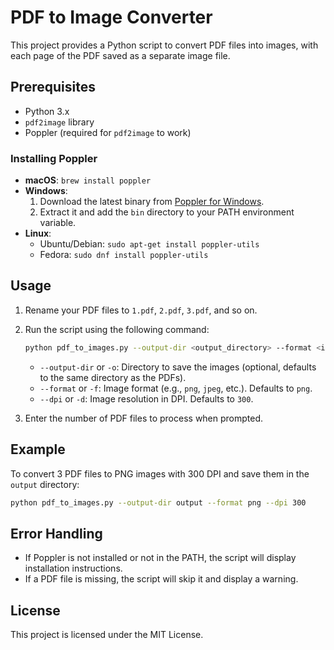 # PDF to Image Converter

This project provides a Python script to convert PDF files into images, with each page of the PDF saved as a separate image file.

## Prerequisites

- Python 3.x
- `pdf2image` library
- Poppler (required for `pdf2image` to work)

### Installing Poppler

- **macOS**: `brew install poppler`
- **Windows**:
  1. Download the latest binary from [Poppler for Windows](https://github.com/oschwartz10612/poppler-windows/releases).
  2. Extract it and add the `bin` directory to your PATH environment variable.
- **Linux**:
  - Ubuntu/Debian: `sudo apt-get install poppler-utils`
  - Fedora: `sudo dnf install poppler-utils`

## Usage

1. Rename your PDF files to `1.pdf`, `2.pdf`, `3.pdf`, and so on.
2. Run the script using the following command:

   ```bash
   python pdf_to_images.py --output-dir <output_directory> --format <image_format> --dpi <dpi_value>
   ```

   - `--output-dir` or `-o`: Directory to save the images (optional, defaults to the same directory as the PDFs).
   - `--format` or `-f`: Image format (e.g., `png`, `jpeg`, etc.). Defaults to `png`.
   - `--dpi` or `-d`: Image resolution in DPI. Defaults to `300`.

3. Enter the number of PDF files to process when prompted.

## Example

To convert 3 PDF files to PNG images with 300 DPI and save them in the `output` directory:

```bash
python pdf_to_images.py --output-dir output --format png --dpi 300
```

## Error Handling

- If Poppler is not installed or not in the PATH, the script will display installation instructions.
- If a PDF file is missing, the script will skip it and display a warning.

## License

This project is licensed under the MIT License.
